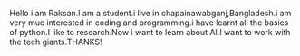 Hello i am Raksan.I am a student.i live in chapainawabganj,Bangladesh.i am very muc interested in coding and programming.i have learnt all the basics of python.I like to research.Now i want to learn about AI.I want to work with the tech giants.THANKS!
